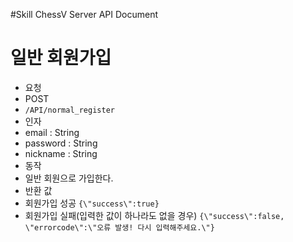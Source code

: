#Skill ChessV Server API Document
# 일반 회원가입
 * 요청
  * POST
  * `/API/normal_register`
 * 인자 
  * email : String
  * password : String
  * nickname : String
 * 동작
  * 일반 회원으로 가입한다.
 * 반환 값
  * 회원가입 성공 `{\"success\":true}`
  * 회원가입 실패(입력한 값이 하나라도 없을 경우) `{\"success\":false, \"errorcode\":\"오류 발생! 다시 입력해주세요.\"}`
  
 
